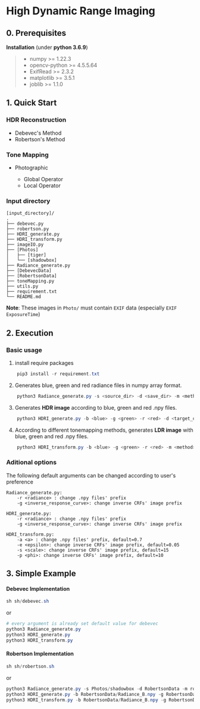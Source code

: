 # High Dynamic Range Imaging

## 0. Prerequisites

**Installation** (under **python 3.6.9**)
> * numpy >= 1.22.3
> * opencv-python >= 4.5.5.64
> * ExifRead >= 2.3.2
> * matplotlib >= 3.5.1
> * joblib >= 1.1.0


## 1. Quick Start

### HDR Reconstruction

* Debevec's Method
* Robertson's Method

### Tone Mapping

* Photographic

  * Global Operator
  * Local Operator

### Input directory

```
[input_directory]/
.
├── debevec.py
├── robertson.py
├── HDRI_generate.py
├── HDRI_transform.py
├── imageIO.py
├── [Photos]
│   ├── [tiger]
│   └── [shadowbox]
├── Radiance_generate.py
├── [DebevecData]
├── [RobertsonData]
├── toneMapping.py
├── utils.py
├── requirement.txt
└── README.md
```
**Note**: These images in `Photo/` must contain `EXIF` data (especially `EXIF ExposureTime`)

## 2. Execution
### Basic usage
1. install require packages
```powershell
    pip3 install -r requirement.txt
```
2. Generates blue, green and red radiance files in numpy array format.
```powershell
    python3 Radiance_generate.py -s <source_dir> -d <save_dir> -m <method> [-e <epoch>]
```
3. Generates **HDR image** according to blue, green and red .npy files.
```powershell
    python3 HDRI_generate.py -b <blue> -g <green> -r <red> -d <target_dir> [-o <output>]    
```
4. According to different tonemapping methods, generates **LDR image** with blue, green and red .npy files.
```powershell
    python3 HDRI_transform.py -b <blue> -g <green> -r <red> -m <method> -d <target_dir>    [-o <output>]
```

### Aditional options
The following default arguments can be changed according to user's preference
```
Radiance_generate.py:
    -r <radiance> : change .npy files' prefix
    -g <inverse_response_curve>: change inverse CRFs' image prefix
    
HDRI_generate.py:
    -r <radiance> : change .npy files' prefix
    -g <inverse_response_curve>: change inverse CRFs' image prefix

HDRI_transform.py:
    -a <a> : change .npy files' prefix, default=0.7
    -e <epsilon>: change inverse CRFs' image prefix, default=0.05
    -s <scale>: change inverse CRFs' image prefix, default=15
    -p <phi>: change inverse CRFs' image prefix, default=10
```
## 3. Simple Example
#### Debevec Implementation

```powershell
sh sh/debevec.sh
```
or
```powershell
# every argument is already set default value for debevec
python3 Radiance_generate.py
python3 HDRI_generate.py
python3 HDRI_transform.py
```

#### Robertson Implementation

```powershell
sh sh/robertson.sh
```
or
```powershell
python3 Radiance_generate.py -s Photos/shadowbox -d RobertsonData -m robertson
python3 HDRI_generate.py -b RobertsonData/Radiance_B.npy -g RobertsonData/Radiance_G.npy -r RobertsonData/Radiance_R.npy -d RobertsonData
python3 HDRI_transform.py -b RobertsonData/Radiance_B.npy -g RobertsonData/Radiance_G.npy -r RobertsonData/Radiance_R.npy -m global -d RobertsonData
```
